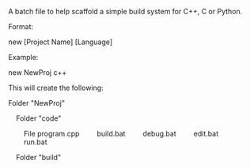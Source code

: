 A batch file to help scaffold a simple build system for C++, C or Python.

Format:

new [Project Name] [Language]

Example:

new NewProj c++

This will create the following:

Folder "NewProj"

&nbsp;&nbsp;&nbsp;&nbsp;Folder "code"
	
&nbsp;&nbsp;&nbsp;&nbsp;&nbsp;&nbsp;&nbsp;&nbsp;File program.cpp
&nbsp;&nbsp;&nbsp;&nbsp;&nbsp;&nbsp;&nbsp;&nbsp;build.bat
&nbsp;&nbsp;&nbsp;&nbsp;&nbsp;&nbsp;&nbsp;&nbsp;debug.bat
&nbsp;&nbsp;&nbsp;&nbsp;&nbsp;&nbsp;&nbsp;&nbsp;edit.bat
&nbsp;&nbsp;&nbsp;&nbsp;&nbsp;&nbsp;&nbsp;&nbsp;run.bat
		
&nbsp;&nbsp;&nbsp;&nbsp;Folder "build"
